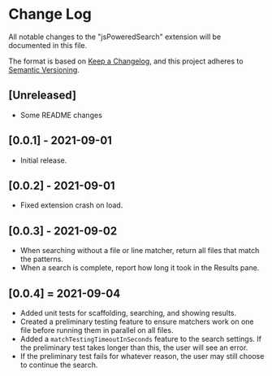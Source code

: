 # Change Log

All notable changes to the "jsPoweredSearch" extension will be documented in this file.

The format is based on [Keep a Changelog](https://keepachangelog.com/en/1.0.0/),
and this project adheres to [Semantic Versioning](https://semver.org/spec/v2.0.0.html).

## [Unreleased]

- Some README changes

## [0.0.1] - 2021-09-01

- Initial release.

## [0.0.2] - 2021-09-01

- Fixed extension crash on load.

## [0.0.3] - 2021-09-02

- When searching without a file or line matcher, return all files that match the patterns.
- When a search is complete, report how long it took in the Results pane.

## [0.0.4] = 2021-09-04

- Added unit tests for scaffolding, searching, and showing results.
- Created a preliminary testing feature to ensure matchers work on one file before running them in parallel on all files.
- Added a `matchTestingTimeoutInSeconds` feature to the search settings. If the preliminary test takes longer than this, the user will see an error.
- If the preliminary test fails for whatever reason, the user may still choose to continue the search.
